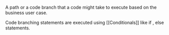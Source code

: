 A path or a code branch that a code might take to execute based on the business user case.

Code branching statements are executed using [[Conditionals]] like if , else statements.